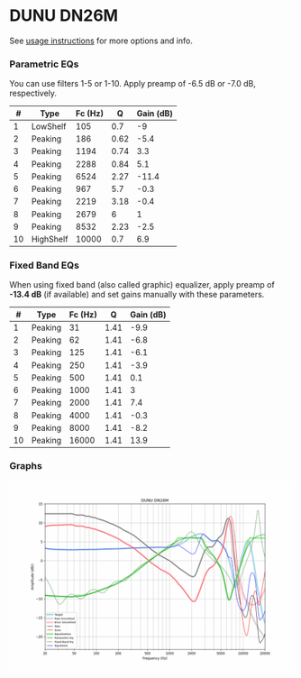 # DUNU DN26M
See [usage instructions](https://github.com/jaakkopasanen/AutoEq#usage) for more options and info.

### Parametric EQs
You can use filters 1-5 or 1-10. Apply preamp of -6.5 dB or -7.0 dB, respectively.

|   # | Type      |   Fc (Hz) |    Q |   Gain (dB) |
|-----|-----------|-----------|------|-------------|
|   1 | LowShelf  |       105 | 0.7  |        -9   |
|   2 | Peaking   |       186 | 0.62 |        -5.4 |
|   3 | Peaking   |      1194 | 0.74 |         3.3 |
|   4 | Peaking   |      2288 | 0.84 |         5.1 |
|   5 | Peaking   |      6524 | 2.27 |       -11.4 |
|   6 | Peaking   |       967 | 5.7  |        -0.3 |
|   7 | Peaking   |      2219 | 3.18 |        -0.4 |
|   8 | Peaking   |      2679 | 6    |         1   |
|   9 | Peaking   |      8532 | 2.23 |        -2.5 |
|  10 | HighShelf |     10000 | 0.7  |         6.9 |

### Fixed Band EQs
When using fixed band (also called graphic) equalizer, apply preamp of **-13.4 dB** (if available) and set gains manually with these parameters.

|   # | Type    |   Fc (Hz) |    Q |   Gain (dB) |
|-----|---------|-----------|------|-------------|
|   1 | Peaking |        31 | 1.41 |        -9.9 |
|   2 | Peaking |        62 | 1.41 |        -6.8 |
|   3 | Peaking |       125 | 1.41 |        -6.1 |
|   4 | Peaking |       250 | 1.41 |        -3.9 |
|   5 | Peaking |       500 | 1.41 |         0.1 |
|   6 | Peaking |      1000 | 1.41 |         3   |
|   7 | Peaking |      2000 | 1.41 |         7.4 |
|   8 | Peaking |      4000 | 1.41 |        -0.3 |
|   9 | Peaking |      8000 | 1.41 |        -8.2 |
|  10 | Peaking |     16000 | 1.41 |        13.9 |

### Graphs
![](./DUNU%20DN26M.png)
